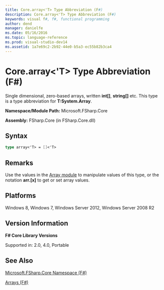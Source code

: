 ```yaml
---
title: Core.array<'T> Type Abbreviation (F#)
description: Core.array<'T> Type Abbreviation (F#)
keywords: visual f#, f#, functional programming
author: dend
manager: danielfe
ms.date: 05/16/2016
ms.topic: language-reference
ms.prod: visual-studio-dev14
ms.assetid: 1a7e69c2-2b92-44e0-b5a3-ec55b82b3ca4 
---
```


# Core.array<'T> Type Abbreviation (F#)

Single dimensional, zero-based arrays, written **int[]**, **string[]** etc. This type is a type abbreviation for **T:System.Array**.

**Namespace/Module Path:** Microsoft.FSharp.Core

**Assembly:** FSharp.Core (in FSharp.Core.dll)


## Syntax

```fsharp
type array<'T> = []<'T>
```

## Remarks
Use the values in the [Array module](https://msdn.microsoft.com/library/0cda8040-9396-40dd-8dcd-cf48542165a1) to manipulate values of this type, or the notation **arr.[x]** to get or set array values.


## Platforms
Windows 8, Windows 7, Windows Server 2012, Windows Server 2008 R2


## Version Information
**F# Core Library Versions**

Supported in: 2.0, 4.0, Portable




## See Also
[Microsoft.FSharp.Core Namespace &#40;F&#35;&#41;](Microsoft.FSharp.Core-Namespace-%5BFSharp%5D.md)

[Arrays &#40;F&#35;&#41;](Arrays-%5BFSharp%5D.md)

